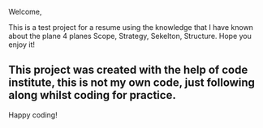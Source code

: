 Welcome,

This is a test project for a resume using the knowledge that I have known about the plane 4 planes Scope, Strategy, Sekelton, Structure. Hope you enjoy it! 

This project was created with the help of code institute, this is not my own code, just following along whilst coding for practice.
--------

Happy coding!
